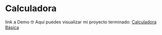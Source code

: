 # Calculadora
link a Demo
🤓 Aquí puedes visualizar mi proyecto terminado: [Calculadora Básica](https://isacalculadora.netlify.app/)
